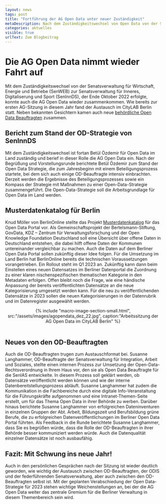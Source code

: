 ```yaml
---
layout: news
tags: post
title: "Fortführung der AG Open Data unter neuer Zuständigkeit"
metaDescription: Nach dem Zuständigkeitswechsel von Open Data von der SenWEB zur SenInnDS tagte die AG Open Data wieder in den Räumen des CityLAB Berlin. Neben Inputs über den Stand der Open Data Strategie und die Einführung des Musterdatenkatalogs für Berlin, stand der Erfahrungsaustausch zwischen den OD-Beauftragten im Vordergrund. 
categories: aktuelles
visible: true
urlText: Zum Blogbeitrag
---
```

# Die AG Open Data nimmt wieder Fahrt auf 
 Mit dem Zuständigkeitswechsel von der Senatsverwaltung für Wirtschaft, Energie und Betriebe (SenWEB) zur Senatsverwaltung für Inneres, Digitaliserung und Sport (SenInnDS), der Ende Oktober 2022 erfolgte, konnte auch die AG Open Data wieder zusammenkommen. Wie bereits zur ersten AG-Sitzung in diesem Jahr fand der Austausch im CityLAB Berlin statt. Neben bekannten Gesichtern kamen auch neue [behördliche Open Data Beauftragten](https://www.berlin.de/sen/wirtschaft/digitalisierung/open-data/open-data-beauftragte/) zusammen.

## Bericht zum Stand der OD-Strategie von SenInnDS
Mit dem Zuständigkeitswechsel ist fortan Betül Özdemir für Open Data im Land zuständig und berief in dieser Rolle die AG Open Data ein. Nach der Begrüßung und Vorstellungsrunde berichtete Betül Özdemir zum Stand der Open Data Strategie, die zum Jahresbeginn mit einem Beteiligungsprozess startete, bei dem sich auch einige OD-Beauftragte intensiv einbrachten. Derzeit werden die Ergebnisse des Beteiligungsprozesses sowie ein Kompass der Strategie mit Maßnahmen zu einer Open-Data-Strategie zusammengeführt. Die Open-Data-Strategie soll die Arbeitsgrundlage für Open Data im Land werden.

## Musterdatenkatalog für Berlin
Knud Möller von BerlinOnline stellte das Projekt [Musterdatenkatalog](https://www.bertelsmann-stiftung.de/de/unsere-projekte/smart-country/musterdatenkatalog) für das Open Data Portal vor. Als Gemeinschaftsprojekt der Bertelsmann-Stiftung, GovData, KDZ – Zentrum für Verwaltungsforschung und der Open Knowledge Foundation Deutschland soll eine Übersicht über offene Daten in Deutschland entstehen, die dabei hilft offene Daten der Kommunen untereinander vergleichbar zu machen. Auch die Daten auf dem Berliner Open Data Portal sollen zukünftig dieser Idee folgen. Für die Umsetzung im Land Berlin hat BerlinOnline bereits die technischen Voraussetzungen vorangetrieben. Ein Rollout steht im Q1 2023 an. Zukünftig kann dann beim Einstellen eines neuen Datensatzes im Berliner Datenportal die Zuordnung zu einer klaren nischenspezifischen thematischen Kategorie in den Metadaten erfolgen. Offen bleibt noch die Frage, wie eine händische Anpassung der bereits veröffentlichten Datensätze an die neue Kategorisierung umgesetzt werden kann. Für die neu zu veröffentlichenden Datensätze in 2023 sollen die neuen Kategorisierungen in der Datenrubrik und im Datenregister ausgewählt werden.

<center>
{% include "macro-image-section-small.html", src:"/assets/images/agopendata_dez_22.jpg", caption:"Arbeitssitzung der AG Open Data im CityLAB Berlin" %}
</center>
<br>
  
## Neues von den OD-Beauftragten 
Auch die OD-Beauftragten trugen zum Austauschformat bei. Susanne Langhammer, OD-Beauftragte der Senatsverwaltung für Integration, Arbeit und Soziales, stellte einen internen Prozess zur Umsetzung der Open-Data-Rechtsverordnung in Ihrem Haus vor, den sie als Open Data Beauftragte für die SenIAS entwickelte. In diesem Prozess soll geklärt werden, ob Datensätze veröffentlicht werden können und wie der interne Datenbereitstellungsprozess abläuft.
Susanne Langhammer hat zudem die Kommunikation in die Fachbereiche durch eine digitale Info-Veranstaltung für die Führungskräfte aufgenommen und eine Intranet-Themen-Seite erstellt, um für das Thema Open Data in ihrer Behörde zu werben. Darüber hinaus berichtete Susanne Langhammer von erfolgreichen Dateninventuren in einzelnen Gruppen der Abt. Arbeit, Bildungszeit und Berufsbildung grüne Berufe, die zu erfolgreichen Datenveröffentlichungen im Berliner Open Data Portal führten. Als Feedback in die Runde berichtete Susanne Langhammer, dass Sie es begrüßen würde, dass die Rolle der OD-Beauftragten in ihrer Behörde besser kommuniziert werden würde. Auch die Datenqualität einzelner Datensätze ist noch ausbaufähig. 

## Fazit: Mit Schwung ins neue Jahr!
Auch in den persönlichen Gesprächen nach der Sitzung ist wieder deutlich geworden, wie wichtig der Austausch zwischen OD-Beauftragten, der ODIS und der federführenden Senatsverwaltung, aber auch zwischen den OD-Beauftragten selbst ist. Mit der geplanten Verabschiedung der Open Data-Strategie für 2023 stehen wichtige Weichenstellungen an, bei der die AG Open Data weiter das zentrale Gremium für die Berliner Verwaltung in diesem Themenbereich sein wird.